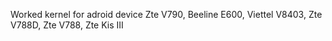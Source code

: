 Worked kernel for adroid device Zte V790, Beeline E600, Viettel V8403, Zte V788D, Zte V788, Zte Kis III

